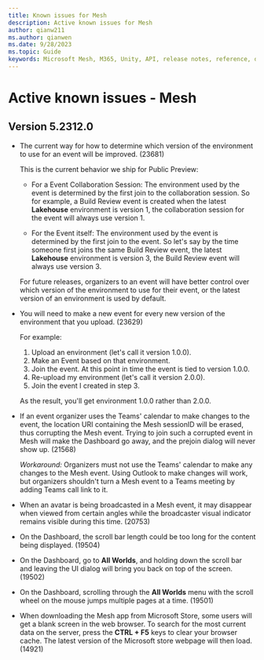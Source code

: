 ```yaml
---
title: Known issues for Mesh
description: Active known issues for Mesh
author: qianw211    
ms.author: qianwen
ms.date: 9/28/2023
ms.topic: Guide
keywords: Microsoft Mesh, M365, Unity, API, release notes, reference, documentation, features, performance
---
```


# Active known issues - Mesh

## Version 5.2312.0

* The current way for how to determine which version of the environment to use for an event will be improved. (23681)

    This is the current behavior we ship for Public Preview:

    * For a Event Collaboration Session:  The environment used by the event is determined by the first join to the collaboration session. So for example, a Build Review event is created when the latest **Lakehouse** environment is version 1, the collaboration session for the event will always use version 1.

    * For the Event itself: The environment used by the event is determined by the first join to the event.  So let's say by the time someone first joins the same Build Review event, the latest **Lakehouse** environment is version 3, the Build Review event will always use version 3.

    For future releases, organizers to an event will have better control over which version of the environment to use for their event, or the latest version of an environment is used by default. 

* You will need to make a new event for every new version of the environment that you upload. (23629) 

    For example:

    1. Upload an environment (let's call it version 1.0.0).
    2. Make an Event based on that environment.
    3. Join the event. At this point in time the event is tied to version 1.0.0.
    4. Re-upload my environment (let's call it version 2.0.0).
    5. Join the event I created in step 3.

    As the result, you'll get environment 1.0.0 rather than 2.0.0.

* If an event organizer uses the Teams' calendar to make changes to the event, the location URI containing the Mesh sessionID will be erased, thus corrupting the Mesh event. Trying to join such a corrupted event in Mesh will make the Dashboard go away, and the prejoin dialog will never show up. (21568)

    *Workaround:* Organizers must not use the Teams' calendar to make any changes to the Mesh event. Using Outlook to make changes will work, but organizers shouldn't turn a Mesh event to a Teams meeting by adding Teams call link to it.
    
* When an avatar is being broadcasted in a Mesh event, it may disappear when viewed from certain angles while the broadcaster visual indicator remains visible during this time. (20753)
* On the Dashboard, the scroll bar length could be too long for the content being displayed. (19504)
* On the Dashboard, go to **All Worlds**, and holding down the scroll bar and leaving the UI dialog will bring you back on top of the screen. (19502)
* On the Dashboard, scrolling through the **All Worlds** menu with the scroll wheel on the mouse jumps multiple pages at a time. (19501)
* When downloading the Mesh app from Microsoft Store, some users will get a blank screen in the web browser. To search for the most current data on the server, press the **CTRL + F5** keys to clear your browser cache.  The latest version of the Microsoft store webpage will then load. (14921)


